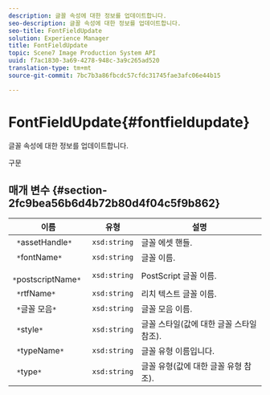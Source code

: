 ```yaml
---
description: 글꼴 속성에 대한 정보를 업데이트합니다.
seo-description: 글꼴 속성에 대한 정보를 업데이트합니다.
seo-title: FontFieldUpdate
solution: Experience Manager
title: FontFieldUpdate
topic: Scene7 Image Production System API
uuid: f7ac1830-3a69-4278-948c-3a9c265ad520
translation-type: tm+mt
source-git-commit: 7bc7b3a86fbcdc57cfdc31745fae3afc06e44b15

---
```



# FontFieldUpdate{#fontfieldupdate}

글꼴 속성에 대한 정보를 업데이트합니다.

구문

## 매개 변수 {#section-2fc9bea56b6d4b72b80d4f04c5f9b862}

| 이름 | 유형 | 설명 |
|---|---|---|
| ` *`assetHandle`*` | `xsd:string` | 글꼴 에셋 핸들. |
| ` *`fontName`*` | `xsd:string` | 글꼴 이름. |
| ` *`postscriptName`*` | `xsd:string` | PostScript 글꼴 이름. |
| ` *`rtfName`*` | `xsd:string` | 리치 텍스트 글꼴 이름. |
| ` *`글꼴 모음`*` | `xsd:string` | 글꼴 모음 이름. |
| ` *`style`*` | `xsd:string` | 글꼴 스타일(값에 대한 글꼴 스타일 참조). |
| ` *`typeName`*` | `xsd:string` | 글꼴 유형 이름입니다. |
| ` *`type`*` | `xsd:string` | 글꼴 유형(값에 대한 글꼴 유형 참조). |

